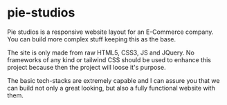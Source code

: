# pie-studios

Pie studios is a responsive website layout for an E-Commerce company. You can build more complex stuff keeping this as the base. 

The site is only made from raw HTML5, CSS3, JS and JQuery. No frameworks of any kind or tailwind CSS should be used to enhance this project because then the project will loose it's purpose.

The basic tech-stacks are extremely capable and I can assure you that we can build not only a great looking, but also a fully functional website with them.
